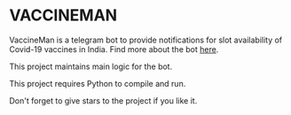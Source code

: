 # VACCINEMAN

VaccineMan is a telegram bot to provide notifications for slot availability of Covid-19 vaccines in India. Find 
more about the bot [here](https://vaccine-man.github.io/).

This project maintains main logic for the bot.

This project requires Python to compile and run.

Don't forget to give stars to the project if you like it.
